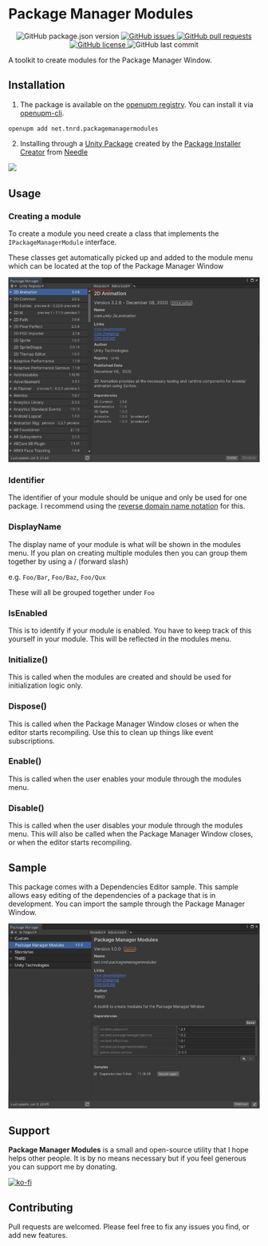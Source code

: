 # Package Manager Modules

<p align="center">
	<img alt="GitHub package.json version" src ="https://img.shields.io/github/package-json/v/Thundernerd/Unity3D-PackageManagerModules" />
	<a href="https://github.com/Thundernerd/Unity3D-PackageManagerModules/issues">
		<img alt="GitHub issues" src ="https://img.shields.io/github/issues/Thundernerd/Unity3D-PackageManagerModules" />
	</a>
	<a href="https://github.com/Thundernerd/Unity3D-PackageManagerModules/pulls">
		<img alt="GitHub pull requests" src ="https://img.shields.io/github/issues-pr/Thundernerd/Unity3D-PackageManagerModules" />
	</a>
	<a href="https://github.com/Thundernerd/Unity3D-PackageManagerModules/blob/master/LICENSE.md">
		<img alt="GitHub license" src ="https://img.shields.io/github/license/Thundernerd/Unity3D-PackageManagerModules" />
	</a>
	<img alt="GitHub last commit" src ="https://img.shields.io/github/last-commit/Thundernerd/Unity3D-PackageManagerModules" />
</p>

A toolkit to create modules for the Package Manager Window.

## Installation
1. The package is available on the [openupm registry](https://openupm.com). You can install it via [openupm-cli](https://github.com/openupm/openupm-cli).
```
openupm add net.tnrd.packagemanagermodules
```
2. Installing through a [Unity Package](http://package-installer.glitch.me/v1/installer/package.openupm.com/net.tnrd.packagemanagermodules?registry=https://package.openupm.com) created by the [Package Installer Creator](https://package-installer.glitch.me) from [Needle](https://needle.tools)

[<img src="https://img.shields.io/badge/-Download-success?style=for-the-badge"/>](http://package-installer.glitch.me/v1/installer/package.openupm.com/net.tnrd.packagemanagermodules?registry=https://package.openupm.com)

## Usage

### Creating a module

To create a module you need create a class that implements the `IPackageManagerModule` interface.

These classes get automatically picked up and added to the module menu which can be located at the top of the Package Manager Window

![Modules menu underlined](Documentation~/screenshot_01.png)


### Identifier
The identifier of your module should be unique and only be used for one package. I recommend using the [reverse domain name notation](en.wikipedia.org/wiki/Reverse_domain_name_notation) for this.

### DisplayName
The display name of your module is what will be shown in the modules menu. If you plan on creating multiple modules then you can group them together by using a / (forward slash)

e.g. `Foo/Bar`, `Foo/Baz`, `Foo/Qux`

These will all be grouped together under `Foo`

### IsEnabled
This is to identify if your module is enabled. You have to keep track of this yourself in your module. This will be reflected in the modules menu.

### Initialize()
This is called when the modules are created and should be used for initialization logic only.

### Dispose()
This is called when the Package Manager Window closes or when the editor starts recompiling. Use this to clean up things like event subscriptions.

### Enable()
This is called when the user enables your module through the modules menu.

### Disable()
This is called when the user disables your module through the modules menu. This will also be called when the Package Manager Window closes, or when the editor starts recompiling.

## Sample
This package comes with a Dependencies Editor sample. This sample allows easy editing of the dependencies of a package that is in development. You can import the sample through the Package Manager Window.

![Dependencies editor sample](Documentation~/screenshot_02.png)

## Support
**Package Manager Modules** is a small and open-source utility that I hope helps other people. It is by no means necessary but if you feel generous you can support me by donating.

[![ko-fi](https://www.ko-fi.com/img/githubbutton_sm.svg)](https://ko-fi.com/J3J11GEYY)

## Contributing
Pull requests are welcomed. Please feel free to fix any issues you find, or add new features.
